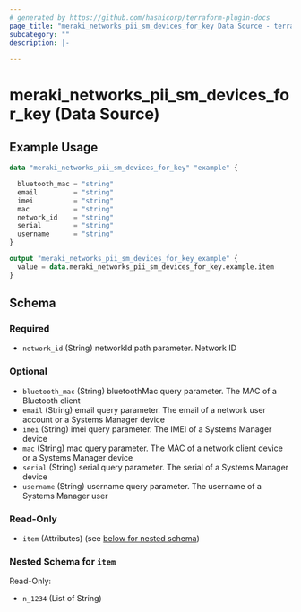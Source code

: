```yaml
---
# generated by https://github.com/hashicorp/terraform-plugin-docs
page_title: "meraki_networks_pii_sm_devices_for_key Data Source - terraform-provider-meraki"
subcategory: ""
description: |-
  
---
```


# meraki_networks_pii_sm_devices_for_key (Data Source)



## Example Usage

```terraform
data "meraki_networks_pii_sm_devices_for_key" "example" {

  bluetooth_mac = "string"
  email         = "string"
  imei          = "string"
  mac           = "string"
  network_id    = "string"
  serial        = "string"
  username      = "string"
}

output "meraki_networks_pii_sm_devices_for_key_example" {
  value = data.meraki_networks_pii_sm_devices_for_key.example.item
}
```

<!-- schema generated by tfplugindocs -->
## Schema

### Required

- `network_id` (String) networkId path parameter. Network ID

### Optional

- `bluetooth_mac` (String) bluetoothMac query parameter. The MAC of a Bluetooth client
- `email` (String) email query parameter. The email of a network user account or a Systems Manager device
- `imei` (String) imei query parameter. The IMEI of a Systems Manager device
- `mac` (String) mac query parameter. The MAC of a network client device or a Systems Manager device
- `serial` (String) serial query parameter. The serial of a Systems Manager device
- `username` (String) username query parameter. The username of a Systems Manager user

### Read-Only

- `item` (Attributes) (see [below for nested schema](#nestedatt--item))

<a id="nestedatt--item"></a>
### Nested Schema for `item`

Read-Only:

- `n_1234` (List of String)
